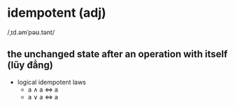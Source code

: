 # idempotent (adj)

/ˌɪd.əmˈpəʊ.tənt/

## the unchanged state after an operation with itself (lũy đẳng)

- logical idempotent laws
  - a &#x2227; a &#x21D4; a
  - a &#x2228; a &#x21D4; a